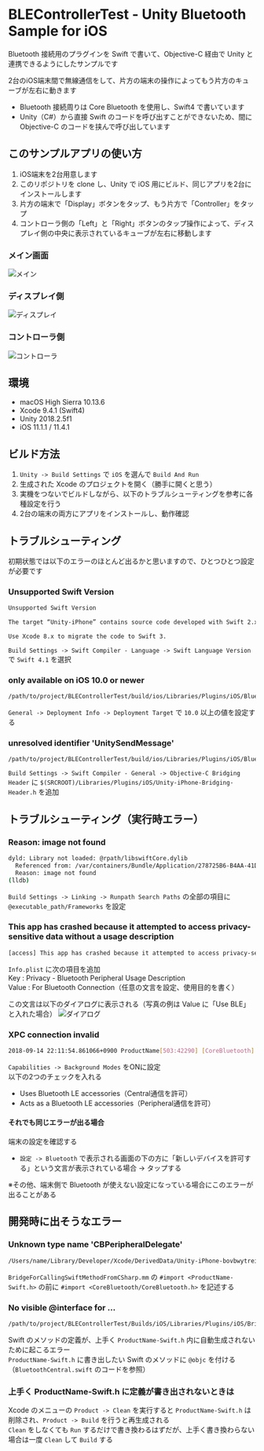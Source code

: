 # BLEControllerTest - Unity Bluetooth Sample for iOS

Bluetooth 接続用のプラグインを Swift で書いて、Objective-C 経由で Unity と連携できるようにしたサンプルです

2台のiOS端末間で無線通信をして、片方の端末の操作によってもう片方のキューブが左右に動きます

- Bluetooth 接続周りは Core Bluetooth を使用し、Swift4 で書いています
- Unity（C#）から直接 Swift のコードを呼び出すことができないため、間に Objective-C のコードを挟んで呼び出しています


## このサンプルアプリの使い方

1. iOS端末を2台用意します
1. このリポジトリを clone し、Unity で iOS 用にビルド、同じアプリを2台にインストールします
1. 片方の端末で「Display」ボタンをタップ、もう片方で「Controller」をタップ
1. コントローラ側の「Left」と「Right」ボタンのタップ操作によって、ディスプレイ側の中央に表示されているキューブが左右に移動します

### メイン画面
![メイン](IMG_7055.PNG)
### ディスプレイ側
![ディスプレイ](IMG_7060.PNG)
### コントローラ側
![コントローラ](IMG_7054.PNG)


## 環境
- macOS High Sierra 10.13.6
- Xcode 9.4.1 (Swift4)
- Unity 2018.2.5f1
- iOS 11.1.1 / 11.4.1


## ビルド方法
1. `Unity -> Build Settings` で `iOS` を選んで `Build And Run`
1. 生成された Xcode のプロジェクトを開く（勝手に開くと思う）
1. 実機をつないでビルドしながら、以下のトラブルシューティングを参考に各種設定を行う
1. 2台の端末の両方にアプリをインストールし、動作確認


## トラブルシューティング

初期状態では以下のエラーのほとんど出るかと思いますので、ひとつひとつ設定が必要です

### Unsupported Swift Version
```bash
Unsupported Swift Version

The target “Unity-iPhone” contains source code developed with Swift 2.x. Xcode 9 does not support building or migrating Swift 2.x targets.

Use Xcode 8.x to migrate the code to Swift 3.
```
`Build Settings -> Swift Compiler - Language -> Swift Language Version` で `Swift 4.1` を選択

### only available on iOS 10.0 or newer
```bash
/path/to/project/BLEControllerTest/build/ios/Libraries/Plugins/iOS/BluetoothCentral.swift:67:18: 'CBManagerState' is only available on iOS 10.0 or newer
```
`General -> Deployment Info -> Deployment Target` で  `10.0` 以上の値を設定する

### unresolved identifier 'UnitySendMessage'
```bash
/path/to/project/BLEControllerTest/build/ios/Libraries/Plugins/iOS/BluetoothCentral.swift:136:9: Use of unresolved identifier 'UnitySendMessage'
```
`Build Settings -> Swift Compiler - General -> Objective-C Bridging Header` に `$(SRCROOT)/Libraries/Plugins/iOS/Unity-iPhone-Bridging-Header.h` を追加


## トラブルシューティング（実行時エラー）

### Reason: image not found
```bash
dyld: Library not loaded: @rpath/libswiftCore.dylib
  Referenced from: /var/containers/Bundle/Application/278725B6-B4AA-41D7-9D7A-1E67615A704E/ProductName.app/ProductName
  Reason: image not found
(lldb) 
```
`Build Settings -> Linking -> Runpath Search Paths` の全部の項目に `@executable_path/Frameworks` を設定

### This app has crashed because it attempted to access privacy-sensitive data without a usage description
```bash
[access] This app has crashed because it attempted to access privacy-sensitive data without a usage description.  The app's Info.plist must contain an NSBluetoothPeripheralUsageDescription key with a string value explaining to the user how the app uses this data.
```
`Info.plist` に次の項目を追加  
Key : Privacy - Bluetooth Peripheral Usage Description  
Value : For Bluetooth Connection（任意の文言を設定、使用目的を書く）

この文言は以下のダイアログに表示される（写真の例は Value に「Use BLE」と入れた場合）
![ダイアログ](IMG_7059.PNG)

### XPC connection invalid
```bash
2018-09-14 22:11:54.861066+0900 ProductName[503:42290] [CoreBluetooth] XPC connection invalid
```
`Capabilities -> Background Modes` をONに設定  
以下の2つのチェックを入れる
- Uses Bluetooth LE accessories（Central通信を許可）
- Acts as a Bluetooth LE accessories（Peripheral通信を許可）

#### それでも同じエラーが出る場合
端末の設定を確認する
- `設定 -> Bluetooth` で表示される画面の下の方に「新しいデバイスを許可する」という文言が表示されている場合 -> タップする

※その他、端末側で Bluetooth が使えない設定になっている場合にこのエラーが出ることがある


## 開発時に出そうなエラー

### Unknown type name 'CBPeripheralDelegate'
```bash
/Users/name/Library/Developer/Xcode/DerivedData/Unity-iPhone-bovbwytreisgjtcmggsotqjerfeb/Build/Intermediates.noindex/Unity-iPhone.build/ReleaseForRunning-iphoneos/Unity-iPhone.build/DerivedSources/ProductName-Swift.h:212:61: Unknown type name 'CBPeripheralDelegate'
```
`BridgeForCallingSwiftMethodFromCSharp.mm` の `#import <ProductName-Swift.h>` の前に `#import <CoreBluetooth/CoreBluetooth.h>` を記述する

### No visible @interface for ...
```bash
/path/to/project/BLEControllerTest/Builds/iOS/Libraries/Plugins/iOS/BridgeForCallingSwiftMethodFromCSharp.mm:19:35: No visible @interface for 'BluetoothCentral' declares the selector 'connect'
```
Swift のメソッドの定義が、上手く `ProductName-Swift.h` 内に自動生成されないために起こるエラー  
`ProductName-Swift.h` に書き出したい Swift のメソッドに `@objc` を付ける（`BluetoothCentral.swift` のコードを参照）

### 上手く ProductName-Swift.h に定義が書き出されないときは
Xcode のメニューの `Product -> Clean` を実行すると `ProductName-Swift.h` は削除され、`Product -> Build` を行うと再生成される  
`Clean` をしなくても `Run` するだけで書き換わるはずだが、上手く書き換わらない場合は一度 `Clean` して `Build` する
